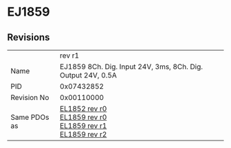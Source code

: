 # EJ1859

## Revisions
<table>
<tr>
<td></td>
<td>rev r1</td>
</tr>
<tr>
<td>Name</td>
<td>EJ1859 8Ch. Dig. Input 24V, 3ms, 8Ch. Dig. Output 24V, 0.5A</td>
</tr>
<tr>
<td>PID</td>
<td>0x07432852</td>
</tr>
<tr>
<td>Revision No</td>
<td>0x00110000</td>
</tr>
<tr>
<td>Same PDOs as</td>
<td><a href="EL1852.md">EL1852 rev r0</a><br/><a href="EL1859.md">EL1859 rev r0</a><br/><a href="EL1859.md">EL1859 rev r1</a><br/><a href="EL1859.md">EL1859 rev r2</a></td>
</tr>
</table>
